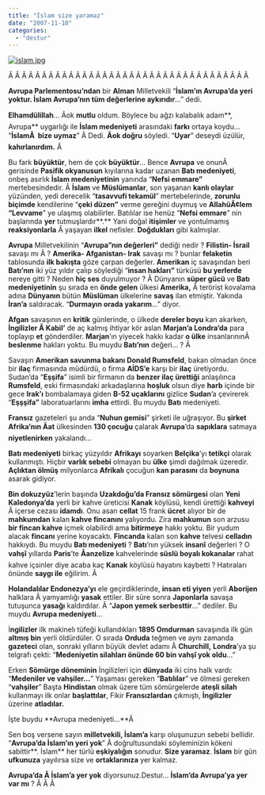 ```yaml
---
title: "İslam size yaramaz"
date: "2007-11-10"
categories: 
  - "destur"
---
```


[![islam.jpg](/uploads/2007/11/islam.jpg)](/uploads/2007/11/islam.jpg "islam.jpg")

Â Â Â Â Â Â Â Â Â Â Â Â Â Â Â Â Â Â Â Â Â Â Â Â Â Â Â Â Â Â Â Â Â Â Â Â 

**Avrupa Parlementosu’ndan** bir **Alman** Milletvekili “**İslam’ın Avrupa’da yeri yoktur. İslam Avrupa’nın tüm değerlerine aykırıdır**…” dedi.

**Elhamdülillah**… Ãok **mutlu** oldum. Böylece bu ağzı kalabalık adam**, Avrupa** uygarlığı ile **İslam medeniyeti** arasındaki **farkı** ortaya koydu… “**İslamÂ  bize uymaz**” Â Dedi. **Ãok doğru** söyledi. “**Uyar**” deseydi üzülür, **kahırlanırdım.** Â 

Bu fark **büyüktür**, hem de çok **büyüktür**… Bence **Avrupa** ve onunÂ  gerisinde **Pasifik okyanusun** kıyılarına kadar uzanan **Batı medeniyeti**, onbeş asırlık **İslam medeniyetinin** yanında “**Nefsi emmare”** mertebesindedir. Â **İslam** ve **Müslümanlar**, son yaşanan **kanlı olaylar** yüzünden, yedi derecelik “**tasavvufi tekamül**” mertebelerinde, **zorunlu biçimde** kendilerine “**çeki düzen”** verme gereğini duymuş ve **AllahüÃ¢lem “Levvame**” ye ulaşmış olabilirler. Batılılar ise henüz “**Nefsi emmare**” nin başlarında **yer** tutmuşlardır**.** Yani doğal **itişimler** ve yontulmamış **reaksiyonlarla** Â yaşayan **ilkel** nefisler. **Doğdukları** gibi kalmışlar.

**Avrupa** Milletvekilinin “**Avrupa”nın değerleri”** dediği nedir ? **Filistin- İsrail** savaşı mı Â ? **Amerika- Afganistan- Irak** savaşı mı ? bunlar **felaketin** tablosunda **ilk bakışta** göze çarpan değerler. **Amerikan** iç savaşından beri **Batı’nın** iki yüz yıldır çalıp söylediği “**insan hakları”** türküsü **bu yerlerde** nereye gitti ? Neden **hiç ses** duyulmuyor ? Â Dünyanın **süper gücü** ve **Batı medeniyetinin** şu sırada en **önde gelen** ülkesi **Amerika,** Â terörist kovalama adına **Dünyanın** bütün **Müslüman** ülkelerine **savaş** ilan etmiştir. Yakında **İran’a** saldıracak. “**Durmayın orada yakarım**…” diyor.

**Afgan** savaşının en **kritik** günlerinde, o ülkede **dereler boyu** kan akarken, **İngilizler Â Kabil’** de aç kalmış ihtiyar kör aslan **Marjan’a Londra’da** para toplayıp **et** gönderdiler. **Marjan**’ın yiyecek hakkı kadar **o ülke** insanlarınınÂ  **beslenme** hakları yoktu. Bu muydu **Batı’nın** değeri… ? Â 

Savaşın **Amerikan savunma bakanı Donald Rumsfeld**, bakan olmadan önce bir **ilaç** firmasında müdürdü, o firma **AİDS’e** karşı bir **ilaç** üretiyordu. Sudan’da “**Eşşifa**” isimli bir firmanın da **benzer ilaç ürettiği** anlaşılınca **Rumsfeld**, eski firmasındaki arkadaşlarına **hoşluk** olsun diye **harb** içinde bir gece **Irak’ı** bombalamaya giden **B-52 uçaklarını** gizlice **Sudan**’a çevirerek “**Eşşşifa”** laboratuarlarını **imha** ettirdi. Bu muydu **Batı** medeniyeti.

**Fransız** gazeteleri şu anda “**Nuhun gemisi**” şirketi ile uğraşıyor. Bu **şirket Afrika’nın Ãat** ülkesinden **130 çocuğu** çalarak **Avrupa**’da **sapıklara** satmaya **niyetlenirken** yakalandı…

**Batı medeniyeti** birkaç yüzyıldır **Afrikayı** soyarken **Belçika**’yı **tetikçi** olarak kullanmıştı. Hiçbir **varlık sebebi** olmayan bu **ülke** şimdi dağılmak üzeredir. **Açlıktan ölmüş** milyonlarca **Afrikalı** çocuğun **kan parasını** da **boynuna** asarak gidiyor.

**Bin dokuzyüz**’lerin başında **Uzakdoğu’da Fransız sömürgesi** olan **Yeni Kaledonya’da** yerli bir kahve üreticisi **Kanak** köylüsü, kendi ürettiği **kahveyi** Â içerse cezası **idamdı**. Onu asan **cellat** 15 frank **ücret** alıyor bir de **mahkumdan** kalan **kahve fincanını** yalıyordu. Zira **mahkumun** son arzusu **bir fincan kahve** içmek olabilirdi ama **bitirmeye** hakkı yoktu. Bir yudum alacak **fincanı** yerine koyacaktı. **Fincanda** kalan son **kahve** telvesi **celladın** hakkıydı. Bu muydu **Batı medeniyeti** ? **Batı**’nın yüksek **insanî** değerleri ? O **vahşî** yıllarda **Paris**’te **Åanzelize** kahvelerinde **süslü boyalı kokanalar** rahat kahve içsinler diye acaba kaç **Kanak** köylüsü hayatını kaybetti ? Hatıraları önünde **saygı ile** eğilirim. Â 

**Holandalılar Endonezya’yı** ele geçirdiklerinde, **insan eti yiyen** yerli **Aborijen** halklara Â yamyamlığı **yasak** ettiler. Bir süre sonra **Japonlarla** savaşa tutuşunca **yasağı** kaldırdılar. Â “**Japon yemek serbesttir**…” dediler. Bu muydu **Avrupa medeniyeti**…

İ**ngilizler** ilk makinelı tüfeği kullandıkları **1895 Omdurman** savaşında ilk gün **altmış bin** yerli öldürdüler. O sırada **Orduda** teğmen ve aynı zamanda **gazeteci** olan, sonraki yılların büyük devlet adamı Â **Churchill,** **Londra**’ya şu telgrafı çekti: “**Medeniyetin silahları önünde 60 bin vahşî yok oldu**…”

Erken **Sömürge döneminin** İngilizleri için **dünyada** iki cins halk vardı: “**Medeniler ve vahşiler…**” Yaşaması gereken “**Batılılar**” ve ölmesi gereken “**vahşiler**” Başta **Hindistan** olmak üzere tüm sömürgelerde **ateşli silah** kullanmayı ilk onlar **başlattılar**, Fikir **Fransızlardan** çıkmıştı, **İngilizler** üzerine **atladılar.**

İşte buydu **Avrupa medeniyeti…**Â 

Sen boş versene sayın **milletvekili, İslam’a** karşı oluşunuzun sebebi bellidir. “**Avrupa’da İslam’ın yeri yok**” Â doğrultusundaki söyleminizin kökeni sabittir**. İslam** her türlü **eşkiyalığın** sonudur. **Size yaramaz**. **İslam** bir gün **ufkunuza** yayılırsa size ve **ortaklarınıza** yer kalmaz.

**Avrupa’da Â İslam’a yer yok** diyorsunuz.Destur... **İslam’da Avrupa’ya yer var mı** ? Â Â Â
